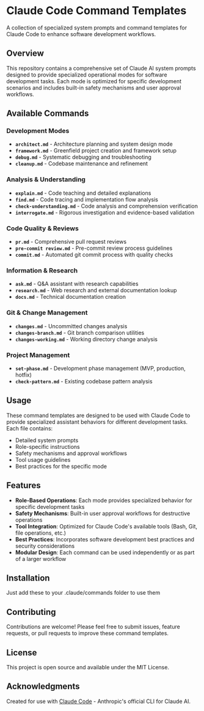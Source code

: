 # Claude Code Command Templates

A collection of specialized system prompts and command templates for Claude Code to enhance software development workflows.

## Overview

This repository contains a comprehensive set of Claude AI system prompts designed to provide specialized operational modes for software development tasks. Each mode is optimized for specific development scenarios and includes built-in safety mechanisms and user approval workflows.

## Available Commands

### Development Modes

- **`architect.md`** - Architecture planning and system design mode
- **`framework.md`** - Greenfield project creation and framework setup
- **`debug.md`** - Systematic debugging and troubleshooting
- **`cleanup.md`** - Codebase maintenance and refinement

### Analysis & Understanding

- **`explain.md`** - Code teaching and detailed explanations
- **`find.md`** - Code tracing and implementation flow analysis
- **`check-understanding.md`** - Code analysis and comprehension verification
- **`interrogate.md`** - Rigorous investigation and evidence-based validation

### Code Quality & Reviews

- **`pr.md`** - Comprehensive pull request reviews
- **`pre-commit review.md`** - Pre-commit review process guidelines
- **`commit.md`** - Automated git commit process with quality checks

### Information & Research

- **`ask.md`** - Q&A assistant with research capabilities
- **`research.md`** - Web research and external documentation lookup
- **`docs.md`** - Technical documentation creation

### Git & Change Management

- **`changes.md`** - Uncommitted changes analysis
- **`changes-branch.md`** - Git branch comparison utilities
- **`changes-working.md`** - Working directory change analysis

### Project Management

- **`set-phase.md`** - Development phase management (MVP, production, hotfix)
- **`check-pattern.md`** - Existing codebase pattern analysis

## Usage

These command templates are designed to be used with Claude Code to provide specialized assistant behaviors for different development tasks. Each file contains:

- Detailed system prompts
- Role-specific instructions
- Safety mechanisms and approval workflows
- Tool usage guidelines
- Best practices for the specific mode

## Features

- **Role-Based Operations**: Each mode provides specialized behavior for specific development tasks
- **Safety Mechanisms**: Built-in user approval workflows for destructive operations
- **Tool Integration**: Optimized for Claude Code's available tools (Bash, Git, file operations, etc.)
- **Best Practices**: Incorporates software development best practices and security considerations
- **Modular Design**: Each command can be used independently or as part of a larger workflow

## Installation

Just add these to your .claude/commands folder to use them

## Contributing

Contributions are welcome! Please feel free to submit issues, feature requests, or pull requests to improve these command templates.

## License

This project is open source and available under the MIT License.

## Acknowledgments

Created for use with [Claude Code](https://claude.ai/code) - Anthropic's official CLI for Claude AI.
